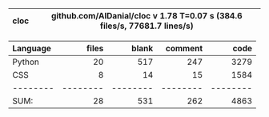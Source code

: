 cloc|github.com/AlDanial/cloc v 1.78  T=0.07 s (384.6 files/s, 77681.7 lines/s)
--- | ---

Language|files|blank|comment|code
:-------|-------:|-------:|-------:|-------:
Python|20|517|247|3279
CSS|8|14|15|1584
--------|--------|--------|--------|--------
SUM:|28|531|262|4863
